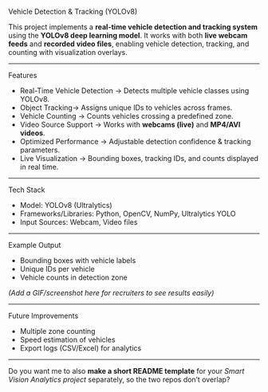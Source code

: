 Vehicle Detection & Tracking (YOLOv8)

This project implements a **real-time vehicle detection and tracking system** using the **YOLOv8 deep learning model**. It works with both **live webcam feeds** and **recorded video files**, enabling vehicle detection, tracking, and counting with visualization overlays.

---

Features

* Real-Time Vehicle Detection → Detects multiple vehicle classes using YOLOv8.
* Object Tracking→ Assigns unique IDs to vehicles across frames.
* Vehicle Counting → Counts vehicles crossing a predefined zone.
* Video Source Support → Works with **webcams (live)** and **MP4/AVI videos**.
* Optimized Performance → Adjustable detection confidence & tracking parameters.
* Live Visualization → Bounding boxes, tracking IDs, and counts displayed in real time.

---

Tech Stack

* Model: YOLOv8 (Ultralytics)
* Frameworks/Libraries: Python, OpenCV, NumPy, Ultralytics YOLO
* Input Sources: Webcam, Video files

---
Example Output

* Bounding boxes with vehicle labels
* Unique IDs per vehicle
* Vehicle counts in detection zone

*(Add a GIF/screenshot here for recruiters to see results easily)*

---

Future Improvements

* Multiple zone counting
* Speed estimation of vehicles
* Export logs (CSV/Excel) for analytics

---

Do you want me to also **make a short README template** for your *Smart Vision Analytics project* separately, so the two repos don’t overlap?

